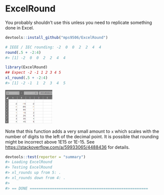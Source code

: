 
<!-- README.md is generated from README.Rmd. Please edit that file -->

# ExcelRound

You probably shouldn’t use this unless you need to replicate something
done in Excel.

``` r
devtools::install_github("mps9506/ExcelRound")
```

``` r
# IEEE / IEC rounding: -2  0  0  2  2  4  4
round(.5 + -2:4)
#> [1] -2  0  0  2  2  4  4
```

``` r
library(ExcelRound)
## Expect -2 -1 1 2 3 4 5
xl_round(.5 + -2:4)
#> [1] -2 -1  1  2  3  4  5
```

<img src="man/figures/README-fig1.png" width="30%" />

Note that this function adds a very small amount to `x` which scales
with the number of digits to the left of the decimal point. It is
possible that rounding might be incorrect above 1E15 or 1E-15. See
<https://stackoverflow.com/a/59933065/4488436> for details.

``` r
devtools::test(reporter = "summary")
#> Loading ExcelRound
#> Testing ExcelRound
#> xl_rounds up from 5: .
#> xl_rounds down from 4: .
#> 
#> == DONE =====================================================
```
